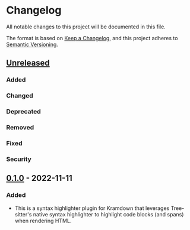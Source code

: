 # Changelog

All notable changes to this project will be documented in this file.

The format is based on [Keep a Changelog](https://keepachangelog.com/en/1.0.0),
and this project adheres to [Semantic Versioning](https://semver.org/spec/v2.0.0.html).

## [Unreleased]

### Added
<!-- For new features -->

### Changed
<!-- For changes in existing functionality -->

### Deprecated
<!-- For soon-to-be removed features -->

### Removed
<!-- For now removed features -->

### Fixed
<!-- For any bug fixes -->

### Security
<!-- In case of vulnerabilities -->

## [0.1.0] - 2022-11-11

### Added

- This is a syntax highlighter plugin for Kramdown that leverages Tree-sitter's native
  syntax highlighter to highlight code blocks (and spans) when rendering HTML.

[unreleased]: https://github.com/andrewtbiehl/kramdown-syntax_tree_sitter/compare/v0.1.0...HEAD
[0.1.0]: https://github.com/andrewtbiehl/kramdown-syntax_tree_sitter/releases/tag/v0.1.0

